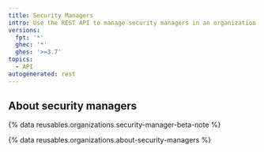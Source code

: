 ```yaml
---
title: Security Managers
intro: Use the REST API to manage security managers in an organization.
versions:
  fpt: '*'
  ghec: '*'
  ghes: '>=3.7'
topics:
  - API
autogenerated: rest
---
```


## About security managers

{% data reusables.organizations.security-manager-beta-note %}

{% data reusables.organizations.about-security-managers %}


<!-- Content after this section is automatically generated -->
